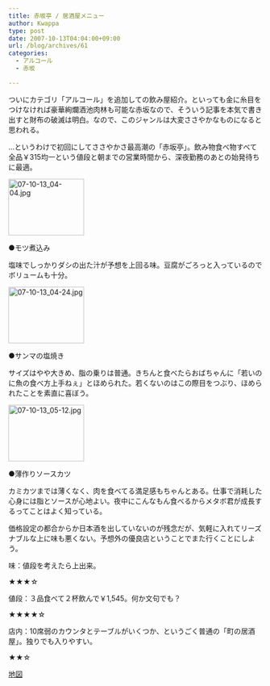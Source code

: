 ```yaml
---
title: 赤坂亭 / 居酒屋メニュー
author: Kwappa
type: post
date: 2007-10-13T04:04:00+09:00
url: /blog/archives/61
categories:
  - アルコール
  - 赤坂

---
```

ついにカテゴリ「アルコール」を追加しての飲み屋紹介。といっても金に糸目をつけなければ豪華絢爛酒池肉林も可能な赤坂なので、そういう記事を本気で書き出すと財布の破滅は明白。なので、このジャンルは大変ささやかなものになると思われる。
  
…というわけで初回にしてささやかさ最高潮の「赤坂亭」。飲み物食べ物すべて全品￥315均一という値段と朝までの営業時間から、深夜勤務のあとの始発待ちに最適。
  
<a href="http://akasakalunch.up.seesaa.net/image/07-10-13_04-04.jpg" target="_blank" rel="noopener noreferrer"><img src="http://akasakalunch.up.seesaa.net/image/07-10-13_04-04-thumbnail2.jpg" border="0" alt="07-10-13_04-04.jpg" width="150" height="112" /></a>
  
●モツ煮込み
  
塩味でしっかりダシの出た汁が予想を上回る味。豆腐がごろっと入っているのでボリュームも十分。
  
<a href="http://akasakalunch.up.seesaa.net/image/07-10-13_04-24.jpg" target="_blank" rel="noopener noreferrer"><img src="http://akasakalunch.up.seesaa.net/image/07-10-13_04-24-thumbnail2.jpg" border="0" alt="07-10-13_04-24.jpg" width="150" height="112" /></a>
  
●サンマの塩焼き
  
サイズはやや大きめ、脂の乗りは普通。きちんと食べたらおばちゃんに「若いのに魚の食べ方上手ねぇ」とほめられた。若くないのはこの際目をつぶり、ほめられたことを素直に喜ぼう。
  
<a href="http://akasakalunch.up.seesaa.net/image/07-10-13_05-12.jpg" target="_blank" rel="noopener noreferrer"><img src="http://akasakalunch.up.seesaa.net/image/07-10-13_05-12-thumbnail2.jpg" border="0" alt="07-10-13_05-12.jpg" width="150" height="112" /></a>
  
●薄作りソースカツ
  
カミカツまでは薄くなく、肉を食べてる満足感もちゃんとある。仕事で消耗した心身には脂とソースが心地よい。夜中にこんなもん食べるからメタボ君が成長するってことはよく知っている。
  
価格設定の都合からか日本酒を出していないのが残念だが、気軽に入れてリーズナブルな上に味も悪くない。予想外の優良店ということでまた行くことにしよう。
  
味：値段を考えたら上出来。
  
★★★☆
  
値段：３品食べて２杯飲んで￥1,545。何か文句でも？
  
★★★★☆
  
店内：10席弱のカウンタとテーブルがいくつか、というごく普通の「町の居酒屋」。独りでも入りやすい。
  
★★☆
  
<a href="http://maps.google.co.jp/maps?f=q&hl=ja&geocode=&time=&date=&ttype=&q=%E6%B8%AF%E5%8C%BA%E8%B5%A4%E5%9D%823-19-2&ie=UTF8&z=17&iwloc=addr&om=1" target="_blank" rel="noopener noreferrer">地図</a>
